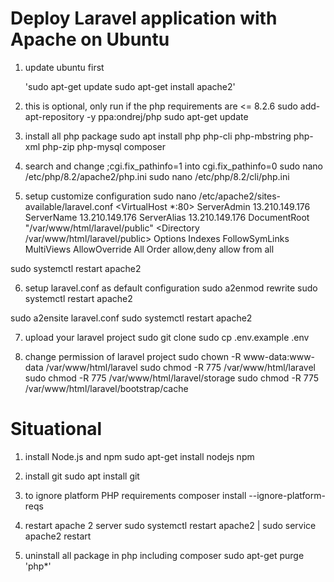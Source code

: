 # Deploy Laravel application with Apache on Ubuntu

1. update ubuntu first

    'sudo apt-get update
    sudo apt-get install apache2'

2. this is optional, only run if the php requirements are <= 8.2.6
sudo add-apt-repository -y ppa:ondrej/php 
sudo apt-get update

3. install all php package
sudo apt install php php-cli php-mbstring php-xml php-zip php-mysql composer

4. search and change ;cgi.fix_pathinfo=1 into cgi.fix_pathinfo=0
sudo nano /etc/php/8.2/apache2/php.ini
sudo nano /etc/php/8.2/cli/php.ini

5. setup customize configuration
sudo nano /etc/apache2/sites-available/laravel.conf
<VirtualHost *:80>
    ServerAdmin 13.210.149.176
    ServerName 13.210.149.176
    ServerAlias 13.210.149.176
    DocumentRoot "/var/www/html/laravel/public"
    <Directory /var/www/html/laravel/public>
        Options Indexes FollowSymLinks MultiViews
        AllowOverride All
        Order allow,deny
        allow from all
    </Directory>
</VirtualHost>

sudo systemctl restart apache2

6. setup laravel.conf as default configuration
sudo a2enmod rewrite
sudo systemctl restart apache2

sudo a2ensite laravel.conf
sudo systemctl restart apache2

7. upload your laravel project
sudo git clone
sudo cp .env.example .env


8. change permission of laravel project
sudo chown -R www-data:www-data /var/www/html/laravel
sudo chmod -R 775 /var/www/html/laravel
sudo chmod -R 775 /var/www/html/laravel/storage
sudo chmod -R 775 /var/www/html/laravel/bootstrap/cache

# Situational

1. install Node.js and npm
sudo apt-get install nodejs npm

2. install git
sudo apt install git

3. to ignore platform PHP requirements
composer install --ignore-platform-reqs

4. restart apache 2 server
sudo systemctl restart apache2 | sudo service apache2 restart

5. uninstall all package in php including composer
sudo apt-get purge 'php*'




